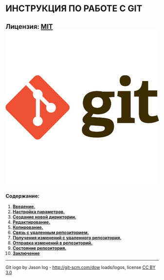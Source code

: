 # ИНСТРУКЦИЯ ПО РАБОТЕ С GIT

Лицензия: [MIT](./license.md)
![](git-logo.jpg)
---
### Содержание:
1. [**Введение.**](./introduction.md)
2. [**Настройка параметров.**](./git_config.md)
3. [**Создание новой дириктории.**](./git_init.md) 
4. [**Редактирование.**](./git_commit.md)
5. [**Копирование.**](./git_clone.md)
6. [**Связь с удаленным репозиторием.**](./git_remote.md)
7. [**Получения изменений с удаленного репозитория.**](./git_fetch.md)
8. [**Отправка изменений в репозиторий.**](./git_push.md)
9. [**Состояние репозитория.**](./git_status.md)
10. [**Заключение**](./conclusion.md)
---
Git iogo by Jason log - http://git-scm.com/dow loads/logos, license [CC BY 3.0](https://creativecommons.org/licenses/by/3.0/)

